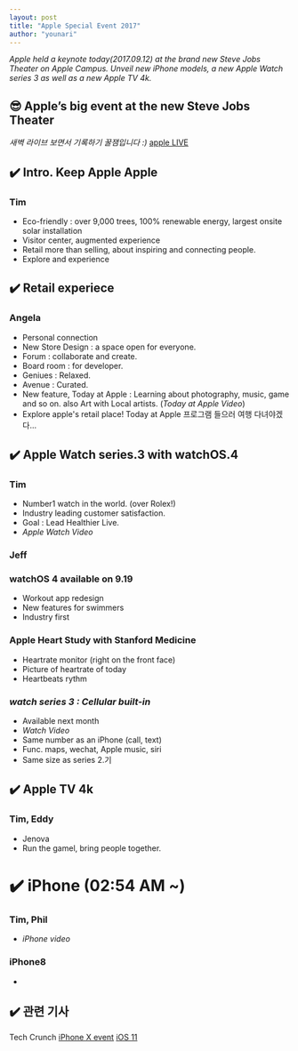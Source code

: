 ```yaml
---
layout: post
title: "Apple Special Event 2017"
author: "younari"
---
```


*Apple held a keynote today(2017.09.12) at the brand new Steve Jobs Theater on Apple Campus. Unveil new iPhone models, a new Apple Watch series 3 as well as a new Apple TV 4k.*

## ️😎 Apple’s big event at the new Steve Jobs Theater <br>
*새벽 라이브 보면서 기록하기 꿀잼입니다 :)* [apple LIVE](https://www.apple.com/apple-events/september-2017/) 

## ✔️ Intro. Keep Apple Apple
### Tim
- Eco-friendly : over 9,000 trees, 100% renewable energy, largest onsite solar installation
- Visitor center, augmented experience
- Retail more than selling, about inspiring and connecting people.
- Explore and experience

## ✔️ Retail experiece
### Angela
- Personal connection
- New Store Design : a space open for everyone.
- Forum : collaborate and create.
- Board room : for developer.
- Geniues : Relaxed.
- Avenue : Curated. 
- New feature, Today at Apple : Learning about photography, music, game and so on. also Art with Local artists. (*Today at Apple Video*)
- Explore apple's retail place! Today at Apple 프로그램 들으러 여행 다녀야겠다...

## ✔️ Apple Watch series.3 with watchOS.4
### Tim
- Number1 watch in the world. (over Rolex!)
- Industry leading customer satisfaction.
- Goal : Lead Healthier Live. 
- *Apple Watch Video*

### Jeff
### watchOS 4 available on 9.19
- Workout app redesign
- New features for swimmers
- Industry first

### Apple Heart Study with Stanford Medicine
- Heartrate monitor (right on the front face)
- Picture of heartrate of today
- Heartbeats rythm 

### *watch series 3 : Cellular built-in*
- Available next month
- *Watch Video*
- Same number as an iPhone (call, text)
- Func. maps, wechat, Apple music, siri
- Same size as series 2.기

## ✔️ Apple TV 4k
### Tim, Eddy
- Jenova
- Run the gamel, bring people together.

# ✔️ iPhone (02:54 AM ~)
### Tim, Phil
- *iPhone video*
### iPhone8
- 


## ✔️ 관련 기사
Tech Crunch [iPhone X event](https://techcrunch.com/2017/09/12/live-from-apples-iphone-8-iphone-x-event/) 
[iOS 11](https://techcrunch.com/2017/09/09/animated-3d-emoji-coming-to-iphone-8-per-ios-11-firmware-leak/?ncid=rss) 

